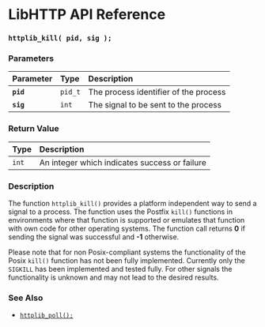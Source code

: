 # LibHTTP API Reference

### `httplib_kill( pid, sig );`

### Parameters

| Parameter | Type | Description |
| :--- | :--- | :--- |
|**`pid`**|`pid_t`| The process identifier of the process |
|**`sig`**|`int`| The signal to be sent to the process |

### Return Value

| Type | Description |
| :--- | :--- |
|`int`|An integer which indicates success or failure|

### Description

The function `httplib_kill()` provides a platform independent way to send a signal to a process. The function uses the Postfix `kill()` functions in environments where that function is supported or emulates that function with own code for other operating systems. The function call returns **0** if sending the signal was successful and **-1** otherwise.

Please note that for non Posix-compliant systems the functionality of the Posix `kill()` function has not been fully implemented. Currently only the `SIGKILL` has been implemented and tested fully. For other signals the functionality is unknown and may not lead to the desired results.

### See Also

* [`httplib_poll();`](httplib_poll.md)
